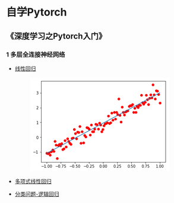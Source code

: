 # 自学Pytorch
## 《深度学习之Pytorch入门》
### 1 多层全连接神经网络
+ [线性回归](https://github.com/alfredtorres/learn_Python/blob/master/Pytorch/LinearRregression.py)
<div align="center">
<img src="https://github.com/alfredtorres/learn_Python/blob/master/Pytorch/images/linear%20regression.png">
</div>

+ [多项式线性回归](https://github.com/alfredtorres/learn_Python/blob/master/Pytorch/PolyRregreesion.py)

+ [分类问题-逻辑回归](https://github.com/alfredtorres/learn_Python/blob/master/Pytorch/LogisticRegression.py)
